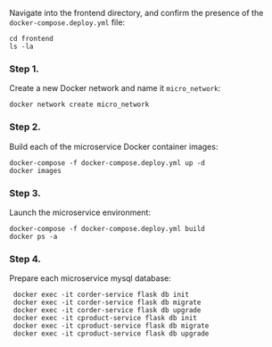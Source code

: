 Navigate into the frontend directory, and confirm the presence of the `docker-compose.deploy.yml` file:

```
cd frontend
ls -la
```

### Step 1.
Create a new Docker network and name it ```micro_network```:
```
docker network create micro_network
```
### Step 2.
Build each of the microservice Docker container images:
```
docker-compose -f docker-compose.deploy.yml up -d
docker images
```

### Step 3.
Launch the microservice environment:
```
docker-compose -f docker-compose.deploy.yml build
docker ps -a
```

### Step 4.
Prepare each microservice mysql database:
```
 docker exec -it corder-service flask db init
 docker exec -it corder-service flask db migrate
 docker exec -it corder-service flask db upgrade
 docker exec -it cproduct-service flask db init
 docker exec -it cproduct-service flask db migrate
 docker exec -it cproduct-service flask db upgrade


```
